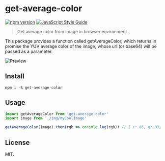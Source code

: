 # get-average-color

[![npm version](https://badge.fury.io/js/get-average-color.svg)](https://badge.fury.io/js/get-average-color)
[![JavaScript Style Guide](https://img.shields.io/badge/code_style-standard-brightgreen.svg)](https://standardjs.com)

> Get average color from image in browser environment

This package provides a function called getAverageColor, which returns in promise
the YUV average color of the image, whose url (or base64) will be passed as a
parameter.

![Preview](https://raw.githubusercontent.com/bashkos/get-average-color/master/preview.png)

## Install

```
npm i -S get-average-color
```

## Usage

```JavaScript
import getAverageColor from 'get-average-color'
import image from './img/myCoolImage'

getAverageColor(image).then(rgb => console.log(rgb)) // { r: 66, g: 83, b: 25 }
```

## License
MIT.
